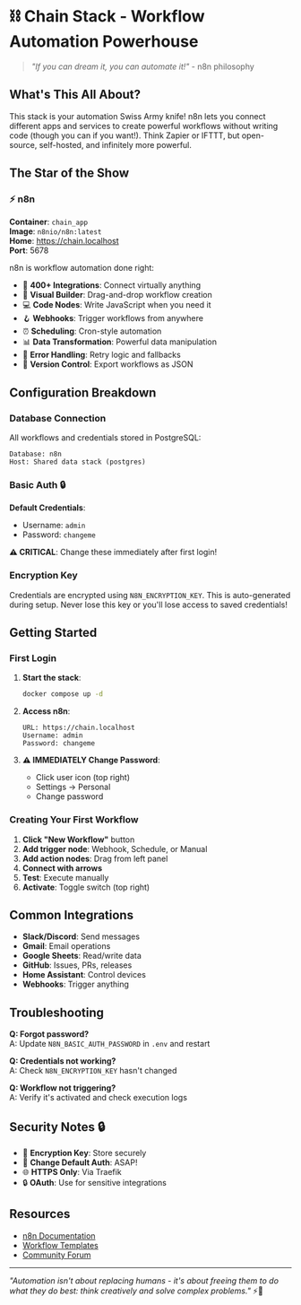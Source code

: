 # ⛓️ Chain Stack - Workflow Automation Powerhouse

> *"If you can dream it, you can automate it!"* - n8n philosophy

## What's This All About?

This stack is your automation Swiss Army knife! n8n lets you connect different apps and services to create powerful workflows without writing code (though you can if you want!). Think Zapier or IFTTT, but open-source, self-hosted, and infinitely more powerful.

## The Star of the Show

### ⚡ n8n

**Container**: `chain_app`  
**Image**: `n8nio/n8n:latest`  
**Home**: https://chain.localhost  
**Port**: 5678

n8n is workflow automation done right:
- 🔌 **400+ Integrations**: Connect virtually anything
- 🎨 **Visual Builder**: Drag-and-drop workflow creation
- 💻 **Code Nodes**: Write JavaScript when you need it
- 🪝 **Webhooks**: Trigger workflows from anywhere
- ⏰ **Scheduling**: Cron-style automation
- 📊 **Data Transformation**: Powerful data manipulation
- 🔄 **Error Handling**: Retry logic and fallbacks
- 📝 **Version Control**: Export workflows as JSON

## Configuration Breakdown

### Database Connection
All workflows and credentials stored in PostgreSQL:
```
Database: n8n
Host: Shared data stack (postgres)
```

### Basic Auth 🔒
**Default Credentials**:
- Username: `admin`
- Password: `changeme`

**⚠️ CRITICAL**: Change these immediately after first login!

### Encryption Key
Credentials are encrypted using `N8N_ENCRYPTION_KEY`. This is auto-generated during setup. Never lose this key or you'll lose access to saved credentials!

## Getting Started

### First Login

1. **Start the stack**:
   ```bash
   docker compose up -d
   ```

2. **Access n8n**:
   ```
   URL: https://chain.localhost
   Username: admin
   Password: changeme
   ```

3. **⚠️ IMMEDIATELY Change Password**:
   - Click user icon (top right)
   - Settings → Personal
   - Change password

### Creating Your First Workflow

1. **Click "New Workflow"** button
2. **Add trigger node**: Webhook, Schedule, or Manual
3. **Add action nodes**: Drag from left panel
4. **Connect with arrows**
5. **Test**: Execute manually
6. **Activate**: Toggle switch (top right)

## Common Integrations

- **Slack/Discord**: Send messages
- **Gmail**: Email operations
- **Google Sheets**: Read/write data
- **GitHub**: Issues, PRs, releases
- **Home Assistant**: Control devices
- **Webhooks**: Trigger anything

## Troubleshooting

**Q: Forgot password?**  
A: Update `N8N_BASIC_AUTH_PASSWORD` in `.env` and restart

**Q: Credentials not working?**  
A: Check `N8N_ENCRYPTION_KEY` hasn't changed

**Q: Workflow not triggering?**  
A: Verify it's activated and check execution logs

## Security Notes 🔒

- 🔑 **Encryption Key**: Store securely
- 🔐 **Change Default Auth**: ASAP!
- 🌐 **HTTPS Only**: Via Traefik
- 🔒 **OAuth**: Use for sensitive integrations

## Resources

- [n8n Documentation](https://docs.n8n.io/)
- [Workflow Templates](https://n8n.io/workflows)
- [Community Forum](https://community.n8n.io/)

---

*"Automation isn't about replacing humans - it's about freeing them to do what they do best: think creatively and solve complex problems."* ⚡🔗
